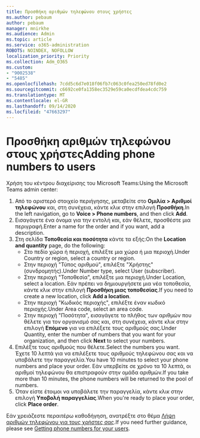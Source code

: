 ```yaml
---
title: Προσθήκη αριθμών τηλεφώνου στους χρήστες
ms.author: pebaum
author: pebaum
manager: mnirkhe
ms.audience: Admin
ms.topic: article
ms.service: o365-administration
ROBOTS: NOINDEX, NOFOLLOW
localization_priority: Priority
ms.collection: Adm_O365
ms.custom:
- "9002538"
- "5485"
ms.openlocfilehash: 7cdd5c6d7e018f06fb7c063c0fea250ed78fd0e2
ms.sourcegitcommit: c6692ce0fa1358ec3529e59ca0ecdfdea4cdc759
ms.translationtype: MT
ms.contentlocale: el-GR
ms.lasthandoff: 09/14/2020
ms.locfileid: "47663297"
---
```

# <a name="adding-phone-numbers-to-users"></a><span data-ttu-id="3b847-102">Προσθήκη αριθμών τηλεφώνου στους χρήστες</span><span class="sxs-lookup"><span data-stu-id="3b847-102">Adding phone numbers to users</span></span>

<span data-ttu-id="3b847-103">Χρήση του κέντρου διαχείρισης του Microsoft Teams:</span><span class="sxs-lookup"><span data-stu-id="3b847-103">Using the Microsoft Teams admin center:</span></span>

1. <span data-ttu-id="3b847-104">Από το αριστερό στοιχείο περιήγησης, μεταβείτε στο **Ομιλία > Αριθμοί τηλεφώνου** και, στη συνέχεια, κάντε κλικ στην επιλογή **Προσθήκη**.</span><span class="sxs-lookup"><span data-stu-id="3b847-104">In the left navigation, go to **Voice > Phone numbers**, and then click **Add**.</span></span>
2. <span data-ttu-id="3b847-105">Εισαγάγετε ένα όνομα για την εντολή και, εάν θέλετε, προσθέστε μια περιγραφή.</span><span class="sxs-lookup"><span data-stu-id="3b847-105">Enter a name for the order and if you want, add a description.</span></span>
3. <span data-ttu-id="3b847-106">Στη σελίδα **Τοποθεσία και ποσότητα** κάντε τα εξής:</span><span class="sxs-lookup"><span data-stu-id="3b847-106">On the **Location and quantity** page, do the following:</span></span>
    - <span data-ttu-id="3b847-107">Στο πεδίο χώρα ή περιοχή, επιλέξτε μια χώρα ή μια περιοχή.</span><span class="sxs-lookup"><span data-stu-id="3b847-107">Under Country or region, select a country or region.</span></span>
    - <span data-ttu-id="3b847-108">Στην περιοχή "Τύπος αριθμού", επιλέξτε "Χρήστης" (συνδρομητής).</span><span class="sxs-lookup"><span data-stu-id="3b847-108">Under Number type, select User (subscriber).</span></span>
    - <span data-ttu-id="3b847-109">Στην περιοχή "Τοποθεσία", επιλέξτε μια περιοχή.</span><span class="sxs-lookup"><span data-stu-id="3b847-109">Under Location, select a location.</span></span> <span data-ttu-id="3b847-110">Εάν πρέπει να δημιουργήσετε μια νέα τοποθεσία, κάντε κλικ στην επιλογή **Προσθήκη μιας τοποθεσίας**.</span><span class="sxs-lookup"><span data-stu-id="3b847-110">If you need to create a new location, click **Add a location**.</span></span>
    - <span data-ttu-id="3b847-111">Στην περιοχή "Κωδικός περιοχής", επιλέξτε έναν κωδικό περιοχής.</span><span class="sxs-lookup"><span data-stu-id="3b847-111">Under Area code, select an area code.</span></span>
    - <span data-ttu-id="3b847-112">Στην περιοχή "Ποσότητα", εισαγάγετε το πλήθος των αριθμών που θέλετε για τον οργανισμό σας και, στη συνέχεια, κάντε κλικ στην επιλογή **Επόμενο** για να επιλέξετε τους αριθμούς σας.</span><span class="sxs-lookup"><span data-stu-id="3b847-112">Under Quantity, enter the number of numbers that you want for your organization, and then click **Next** to select your numbers.</span></span>
4. <span data-ttu-id="3b847-113">Επιλέξτε τους αριθμούς που θέλετε.</span><span class="sxs-lookup"><span data-stu-id="3b847-113">Select the numbers you want.</span></span> <span data-ttu-id="3b847-114">Έχετε 10 λεπτά για να επιλέξετε τους αριθμούς τηλεφώνου σας και να υποβάλετε την παραγγελία.</span><span class="sxs-lookup"><span data-stu-id="3b847-114">You have 10 minutes to select your phone numbers and place your order.</span></span> <span data-ttu-id="3b847-115">Εάν υπερβείτε σε χρόνο τα 10 λεπτά, οι αριθμοί τηλεφώνου θα επιστραφούν στην ομάδα αριθμών.</span><span class="sxs-lookup"><span data-stu-id="3b847-115">If you take more than 10 minutes, the phone numbers will be returned to the pool of numbers.</span></span>
5. <span data-ttu-id="3b847-116">Όταν είστε έτοιμοι να υποβάλετε την παραγγελία, κάντε κλικ στην επιλογή **Υποβολή παραγγελίας**.</span><span class="sxs-lookup"><span data-stu-id="3b847-116">When you're ready to place your order, click **Place order**.</span></span>

<span data-ttu-id="3b847-117">Εάν χρειάζεστε περαιτέρω καθοδήγηση, ανατρέξτε στο θέμα [Λήψη αριθμών τηλεφώνου για τους χρήστες σας](https://docs.microsoft.com/microsoftteams/getting-phone-numbers-for-your-users).</span><span class="sxs-lookup"><span data-stu-id="3b847-117">If you need further guidance, please see [Getting phone numbers for your users](https://docs.microsoft.com/microsoftteams/getting-phone-numbers-for-your-users).</span></span>
